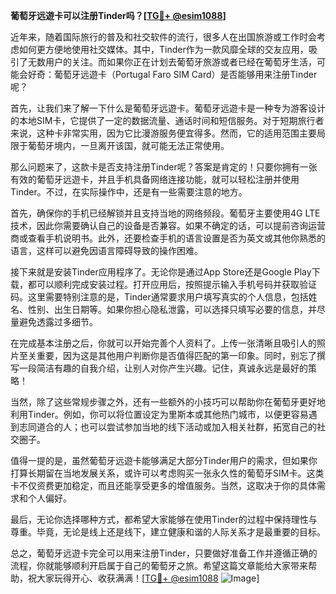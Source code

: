 **葡萄牙远遊卡可以注册Tinder吗？[[TG💪+ @esim1088](https://t.me/s/esim1088)]**

近年来，随着国际旅行的普及和社交软件的流行，很多人在出国旅游或工作时会考虑如何更方便地使用社交媒体。其中，Tinder作为一款风靡全球的交友应用，吸引了无数用户的关注。而如果你正在计划去葡萄牙旅游或者已经在葡萄牙生活，可能会好奇：葡萄牙远遊卡（Portugal Faro SIM Card）是否能够用来注册Tinder呢？

首先，让我们来了解一下什么是葡萄牙远遊卡。葡萄牙远遊卡是一种专为游客设计的本地SIM卡，它提供了一定的数据流量、通话时间和短信服务。对于短期旅行者来说，这种卡非常实用，因为它比漫游服务便宜得多。然而，它的适用范围主要局限于葡萄牙境内，一旦离开该国，就可能无法正常使用。

那么问题来了，这款卡是否支持注册Tinder呢？答案是肯定的！只要你拥有一张有效的葡萄牙远遊卡，并且手机具备网络连接功能，就可以轻松注册并使用Tinder。不过，在实际操作中，还是有一些需要注意的地方。

首先，确保你的手机已经解锁并且支持当地的网络频段。葡萄牙主要使用4G LTE技术，因此你需要确认自己的设备是否兼容。如果不确定的话，可以提前咨询运营商或查看手机说明书。此外，还要检查手机的语言设置是否为英文或其他你熟悉的语言，这样可以避免因语言障碍导致的操作困难。

接下来就是安装Tinder应用程序了。无论你是通过App Store还是Google Play下载，都可以顺利完成安装过程。打开应用后，按照提示输入手机号码并获取验证码。这里需要特别注意的是，Tinder通常要求用户填写真实的个人信息，包括姓名、性别、出生日期等。如果你担心隐私泄露，可以选择只填写必要的信息，并尽量避免透露过多细节。

在完成基本注册之后，你就可以开始完善个人资料了。上传一张清晰且吸引人的照片至关重要，因为这是其他用户判断你是否值得匹配的第一印象。同时，别忘了撰写一段简洁有趣的自我介绍，让别人对你产生兴趣。记住，真诚永远是最好的策略！

当然，除了这些常规步骤之外，还有一些额外的小技巧可以帮助你在葡萄牙更好地利用Tinder。例如，你可以将位置设定为里斯本或其他热门城市，以便更容易遇到志同道合的人；也可以尝试参加当地的线下活动或加入相关社群，拓宽自己的社交圈子。

值得一提的是，虽然葡萄牙远遊卡能够满足大部分Tinder用户的需求，但如果你打算长期留在当地发展关系，或许可以考虑购买一张永久性的葡萄牙SIM卡。这类卡不仅资费更加稳定，而且还能享受更多的增值服务。当然，这取决于你的具体需求和个人偏好。

最后，无论你选择哪种方式，都希望大家能够在使用Tinder的过程中保持理性与尊重。毕竟，无论是线上还是线下，建立健康和谐的人际关系才是最重要的目标。

总之，葡萄牙远遊卡完全可以用来注册Tinder，只要做好准备工作并遵循正确的流程，你就能够顺利开启属于自己的葡萄牙之旅。希望这篇文章能给大家带来帮助，祝大家玩得开心、收获满满！[[TG💪+ @esim1088](https://t.me/s/esim1088) ![Image](https://i.postimg.cc/4NQfJmqS/Snipaste-2025-05-13-00-14-12.png)]